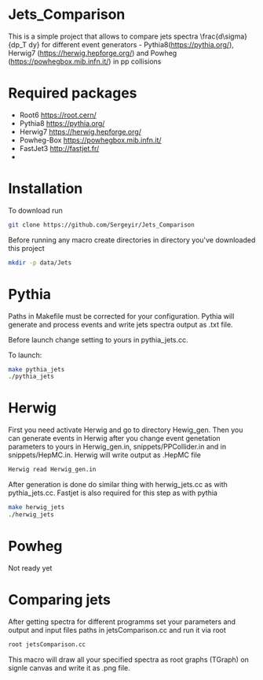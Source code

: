 # Jets_Comparison

This is a simple project that allows to compare jets spectra \frac{d\sigma}{dp_T dy} for different event generators - Pythia8(https://pythia.org/), Herwig7 (https://herwig.hepforge.org/) and Powheg (https://powhegbox.mib.infn.it/) in pp collisions

# Required packages

- Root6       https://root.cern/ <br />
- Pythia8     https://pythia.org/ <br />
- Herwig7     https://herwig.hepforge.org/ <br />
- Powheg-Box  https://powhegbox.mib.infn.it/ <br />
- FastJet3    http://fastjet.fr/ <br />
- 
# Installation

To download run

```sh
git clone https://github.com/Sergeyir/Jets_Comparison
```

Before running any macro create directories in directory you've downloaded this project

```sh
mkdir -p data/Jets
```

# Pythia

Paths in Makefile must be corrected for your configuration. Pythia will generate and process events and write jets spectra output as .txt file.

Before launch change setting to yours in pythia_jets.cc.

To launch:

```sh
make pythia_jets
./pythia_jets
```

# Herwig

First you need activate Herwig and go to directory Hewig_gen. Then you can generate events in Herwig after you change event genetation parameters to yours in Herwig_gen.in, snippets/PPCollider.in and in snippets/HepMC.in. Herwig will write output as .HepMC file

```sh
Herwig read Herwig_gen.in
```

After generation is done do similar thing with herwig_jets.cc as with pythia_jets.cc. Fastjet is also required for this step as with pythia

```sh
make herwig_jets
./herwig_jets
```

# Powheg

Not ready yet

# Comparing jets

After getting spectra for different programms set your parameters and output and input files paths in jetsComparison.cc and run it via root

```sh
root jetsComparison.cc
```

This macro will draw all your specified spectra as root graphs (TGraph) on signle canvas and write it as .png file.
